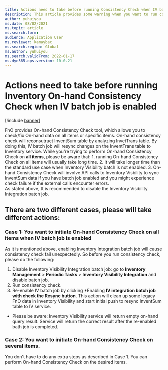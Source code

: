 ```yaml
---
title: Actions need to take before running Consistency Check when IV batch job is enabled
description: This article provides some warning when you want to run consistency check. 
author: yuhuiyou
ms.date: 08/02/2021
ms.topic: article
ms.search.form:
audience: Application User
ms.reviewer: kamaybac
ms.search.region: Global
ms.author: yuhuiyou
ms.search.validFrom: 2022-01-17
ms.dyn365.ops.version: 10.0.21
---
```


# Actions need to take before running Inventory On-hand Consistency Check when IV batch job is enabled

[!include [banner](../includes/banner.md)]

FnO provides On-hand Consistency Check tool, which allows you to check/fix On-hand data on all items or specific items. On-hand consistency check will reconsutruct InventSum table by analyzing InvetTrans table. By doing this, IV batch job will resync changes on the InventTrans table to Inventory service.
While you're trying to perform On-hand Consistency Check on **all items**, please be aware that: 1. running On-hand Consistency Check on all items will usually take long time. 2. It will take longer time than the standard use case when Inventory Visibility batch is not enabled. 3. On-hand Consistency Check will involve API calls to Inventory Visbility to sync InventSum data if you have batch job enabled and you might experience check failure if the external calls encounter errors.  
As stated above, tt is recommended to disable the Inventory Visibility Integration batch job.

## There are two different cases, please will take different actions:

### Case 1: You want to initiate On-hand Consistency Check on all items when IV batch job is enabled

As it is mentioned above, enabling Inventory Integration batch job will cause consistency check fail unexpectedly. So before you run consistency check, please do the following:

1. Disable Inventory Visibility Integration batch job: go to **Inventory Management** > **Periodic Tasks** > **Inventory Visibility Integration** and disable batch job.
2. Run consistency check.
3. Re-enable IV batch job by clicking *Enabling **IV integration batch job with check the Resync button**. This action will clean up some legacy FnO data in Inventory Visibility and start initial push to resync InventSum table to IV service. 
 
* Please be aware: Inventory Visibility service will return empty on-hand query result. Service will return the correct result after the re-enabled bath job is completed.

### Case 2: You want to initiate On-hand Consistency Check on several items.

You don't have to do any extra steps as described in Case 1. You can perform On-hand Consistency Check on the desired items. 

